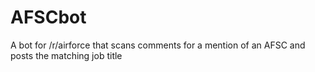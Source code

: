 # AFSCbot
A bot for /r/airforce that scans comments for a mention of an AFSC and posts the matching job title
